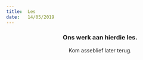 ```yaml
---
title:  Les
date:   14/05/2019
---
```


### <center>Ons werk aan hierdie les.</center>
<center>Kom asseblief later terug.</center>